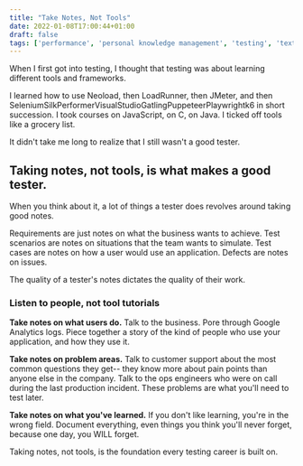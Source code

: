 ```yaml
---
title: "Take Notes, Not Tools"
date: 2022-01-08T17:00:44+01:00
draft: false
tags: ['performance', 'personal knowledge management', 'testing', 'text', 'English', 'ship30for30']
---
```

When I first got into testing, I thought that testing was about learning different tools and frameworks.

I learned how to use Neoload, then LoadRunner, then JMeter, and then SeleniumSilkPerformerVisualStudioGatlingPuppeteerPlaywrightk6 in short succession. I took courses on JavaScript, on C, on Java. I ticked off tools like a grocery list.

It didn't take me long to realize that I still wasn't a good tester.

## Taking notes, not tools, is what makes a good tester.

When you think about it, a lot of things a tester does revolves around taking good notes.

Requirements are just notes on what the business wants to achieve. Test scenarios are notes on situations that the team wants to simulate. Test cases are notes on how a user would use an application. Defects are notes on issues.

The quality of a tester's notes dictates the quality of their work.

### **Listen to people, not tool tutorials**

**Take notes on what users do.** Talk to the business. Pore through Google Analytics logs. Piece together a story of the kind of people who use your application, and how they use it.

**Take notes on problem areas.** Talk to customer support about the most common questions they get-- they know more about pain points than anyone else in the company. Talk to the ops engineers who were on call during the last production incident. These problems are what you'll need to test later.

**Take notes on what you've learned.** If you don't like learning, you're in the wrong field. Document everything, even things you think you'll never forget, because one day, you WILL forget.

Taking notes, not tools, is the foundation every testing career is built on.